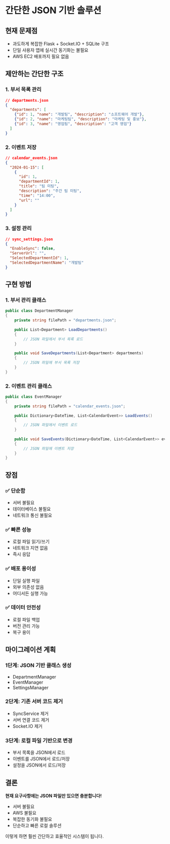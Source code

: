 # 간단한 JSON 기반 솔루션

## 현재 문제점
- 과도하게 복잡한 Flask + Socket.IO + SQLite 구조
- 단일 사용자 앱에 실시간 동기화는 불필요
- AWS EC2 배포까지 필요 없음

## 제안하는 간단한 구조

### 1. 부서 목록 관리
```json
// departments.json
{
  "departments": [
    {"id": 1, "name": "개발팀", "description": "소프트웨어 개발"},
    {"id": 2, "name": "마케팅팀", "description": "마케팅 및 홍보"},
    {"id": 3, "name": "영업팀", "description": "고객 영업"}
  ]
}
```

### 2. 이벤트 저장
```json
// calendar_events.json
{
  "2024-01-15": [
    {
      "id": 1,
      "departmentId": 1,
      "title": "팀 미팅",
      "description": "주간 팀 미팅",
      "time": "14:00",
      "url": ""
    }
  ]
}
```

### 3. 설정 관리
```json
// sync_settings.json
{
  "EnableSync": false,
  "ServerUrl": "",
  "SelectedDepartmentId": 1,
  "SelectedDepartmentName": "개발팀"
}
```

## 구현 방법

### 1. 부서 관리 클래스
```csharp
public class DepartmentManager
{
    private string filePath = "departments.json";
    
    public List<Department> LoadDepartments()
    {
        // JSON 파일에서 부서 목록 로드
    }
    
    public void SaveDepartments(List<Department> departments)
    {
        // JSON 파일에 부서 목록 저장
    }
}
```

### 2. 이벤트 관리 클래스
```csharp
public class EventManager
{
    private string filePath = "calendar_events.json";
    
    public Dictionary<DateTime, List<CalendarEvent>> LoadEvents()
    {
        // JSON 파일에서 이벤트 로드
    }
    
    public void SaveEvents(Dictionary<DateTime, List<CalendarEvent>> events)
    {
        // JSON 파일에 이벤트 저장
    }
}
```

## 장점

### ✅ **단순함**
- 서버 불필요
- 데이터베이스 불필요
- 네트워크 통신 불필요

### ✅ **빠른 성능**
- 로컬 파일 읽기/쓰기
- 네트워크 지연 없음
- 즉시 응답

### ✅ **배포 용이성**
- 단일 실행 파일
- 외부 의존성 없음
- 어디서든 실행 가능

### ✅ **데이터 안전성**
- 로컬 파일 백업
- 버전 관리 가능
- 복구 용이

## 마이그레이션 계획

### 1단계: JSON 기반 클래스 생성
- DepartmentManager
- EventManager
- SettingsManager

### 2단계: 기존 서버 코드 제거
- SyncService 제거
- 서버 연결 코드 제거
- Socket.IO 제거

### 3단계: 로컬 파일 기반으로 변경
- 부서 목록을 JSON에서 로드
- 이벤트를 JSON에서 로드/저장
- 설정을 JSON에서 로드/저장

## 결론

**현재 요구사항에는 JSON 파일만 있으면 충분합니다!**

- 서버 불필요
- AWS 불필요
- 복잡한 동기화 불필요
- 단순하고 빠른 로컬 솔루션

이렇게 하면 훨씬 간단하고 효율적인 시스템이 됩니다.


